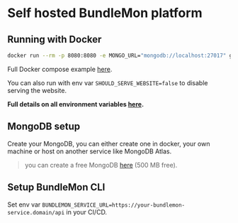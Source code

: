 # Self hosted BundleMon platform

## Running with Docker

```sh
docker run --rm -p 8080:8080 -e MONGO_URL="mongodb://localhost:27017" ghcr.io/lironer/bundlemon-platform:v1
```

Full Docker compose example [here](./docker-compose.yaml).

You can also run with env var `SHOULD_SERVE_WEBSITE=false` to disable serving the website.

**Full details on all environment variables [here](../../apps/service/README.md).**

## MongoDB setup

Create your MongoDB, you can either create one in docker, your own machine or host on another service like MongoDB Atlas.

> you can create a free MongoDB [here](https://www.mongodb.com) (500 MB free).

## Setup BundleMon CLI

Set env var `BUNDLEMON_SERVICE_URL=https://your-bundlemon-service.domain/api` in your CI/CD.
